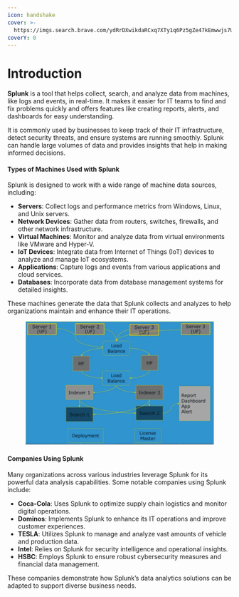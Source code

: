 ```yaml
---
icon: handshake
cover: >-
  https://imgs.search.brave.com/ydRrDXwikdaRCxq7XTy1q6Pz5gZe47kEmwwjs7UYmhI/rs:fit:500:0:0:0/g:ce/aHR0cHM6Ly9jb21t/dW5pdHkuc3BsdW5r/LmNvbS9odG1sL2Fz/c2V0cy9zcGx1bmst/bG9nby5zdmc
coverY: 0
---
```


# Introduction

**Splunk** is a tool that helps collect, search, and analyze data from machines, like logs and events, in real-time. It makes it easier for IT teams to find and fix problems quickly and offers features like creating reports, alerts, and dashboards for easy understanding.

It is commonly used by businesses to keep track of their IT infrastructure, detect security threats, and ensure systems are running smoothly. Splunk can handle large volumes of data and provides insights that help in making informed decisions.

#### Types of Machines Used with Splunk

Splunk is designed to work with a wide range of machine data sources, including:

* **Servers**: Collect logs and performance metrics from Windows, Linux, and Unix servers.
* **Network Devices**: Gather data from routers, switches, firewalls, and other network infrastructure.
* **Virtual Machines**: Monitor and analyze data from virtual environments like VMware and Hyper-V.
* **IoT Devices**: Integrate data from Internet of Things (IoT) devices to analyze and manage IoT ecosystems.
* **Applications**: Capture logs and events from various applications and cloud services.
* **Databases**: Incorporate data from database management systems for detailed insights.

These machines generate the data that Splunk collects and analyzes to help organizations maintain and enhance their IT operations.



<figure><img src="../../.gitbook/assets/image (5) (1) (1) (1) (1) (1) (1).png" alt=""><figcaption></figcaption></figure>

#### Companies Using Splunk

Many organizations across various industries leverage Splunk for its powerful data analysis capabilities. Some notable companies using Splunk include:

* **Coca-Cola**: Uses Splunk to optimize supply chain logistics and monitor digital operations.
* **Dominos**: Implements Splunk to enhance its IT operations and improve customer experiences.
* **TESLA**: Utilizes Splunk to manage and analyze vast amounts of vehicle and production data.
* **Intel**: Relies on Splunk for security intelligence and operational insights.
* **HSBC**: Employs Splunk to ensure robust cybersecurity measures and financial data management.

These companies demonstrate how Splunk’s data analytics solutions can be adapted to support diverse business needs.
